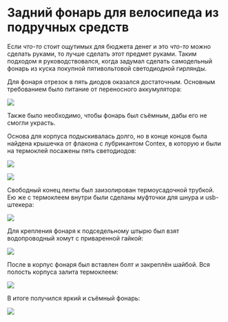 Задний фонарь для велосипеда из подручных средств
=================================================

Если *что-то* стоит ощутимых для бюджета денег и это *что-то* можно сделать руками, то лучше сделать этот предмет руками. Таким подходом я руководствовался, когда задумал сделать самодельный фонарь из куска покупной пятивольтовой светодиодной гирлянды.

Для фонаря отрезок в пять диодов оказался достаточным. Основным требованием было питание от переносного аккумулятора:

![](http://dump.bitcheese.net/images/edejoke/IMG_0657.jpeg)

Также было необходимо, чтобы фонарь был съёмным, дабы его не смогли украсть.

Основа для корпуса подыскивалась долго, но в конце концов была найдена крышечка от флакона с лубрикантом Contex, в которую и были на термоклей посажены пять светодиодов:

![](http://dump.bitcheese.net/images/iwuxite/IMG_0654.jpeg)

![](http://dump.bitcheese.net/images/asiwuma/IMG_0655.jpeg)

Свободный конец ленты был заизолирован термоусадочной трубкой. Ею же с термоклеем внутри были сделаны муфточки для шнура и usb-штекера:

![](http://dump.bitcheese.net/images/alocexu/IMG_0656.jpeg)

Для крепления фонаря к подседельному штырю был взят водопроводный хомут с приваренной гайкой:

![](http://dump.bitcheese.net/images/ebegaly/IMG_0658.jpeg)

После в корпус фонаря был вставлен болт и закреплён шайбой. Вся полость корпуса залита термоклеем:

![](http://dump.bitcheese.net/images/uhakaza/IMG_0659.jpeg)

В итоге получился яркий и съёмный фонарь:

![](http://dump.bitcheese.net/images/adanejo/IMG_0661.jpeg)
